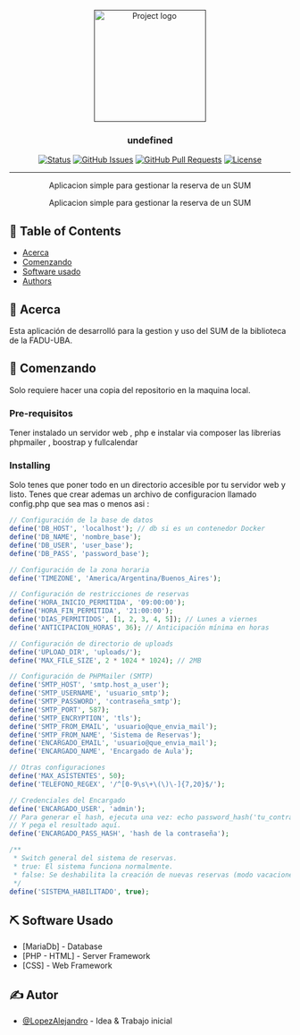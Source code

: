 <p align="center">
  <a href="" rel="noopener">
 <img width=200px height=200px src="https://i.imgur.com/6wj0hh6.jpg" alt="Project logo"></a>
</p>

<h3 align="center">undefined</h3>

<div align="center">

[![Status](https://img.shields.io/badge/status-active-success.svg)]()
[![GitHub Issues](https://img.shields.io/github/issues/kylelobo/The-Documentation-Compendium.svg)](https://github.com/kylelobo/The-Documentation-Compendium/issues)
[![GitHub Pull Requests](https://img.shields.io/github/issues-pr/kylelobo/The-Documentation-Compendium.svg)](https://github.com/kylelobo/The-Documentation-Compendium/pulls)
[![License](https://img.shields.io/badge/license-MIT-blue.svg)](/LICENSE)

</div>

---

<p align="center"> Aplicacion simple para gestionar la reserva de un SUM
<p align="center"> Aplicacion simple para gestionar la reserva de un SUM
    <br> 
</p>

## 📝 Table of Contents

- [Acerca](#about)
- [Comenzando](#getting_started)
- [Software usado](#built_using)
- [Authors](#authors)

## 🧐 Acerca <a name = "about"></a>

Esta aplicación de desarrolló para la gestion y uso del SUM de la biblioteca de la FADU-UBA.

## 🏁 Comenzando <a name = "getting_started"></a>

Solo requiere hacer una copia del repositorio en la maquina local.

### Pre-requisitos
Tener instalado un servidor web , php e instalar via composer las librerias phpmailer , boostrap y fullcalendar

### Installing

Solo tenes que poner todo en un directorio accesible por tu servidor web y listo.
Tenes que crear ademas un archivo de configuracion llamado config.php que sea mas o menos asi :

```php
// Configuración de la base de datos
define('DB_HOST', 'localhost'); // db si es un contenedor Docker
define('DB_NAME', 'nombre_base');
define('DB_USER', 'user_base');
define('DB_PASS', 'password_base');

// Configuración de la zona horaria
define('TIMEZONE', 'America/Argentina/Buenos_Aires');

// Configuración de restricciones de reservas
define('HORA_INICIO_PERMITIDA', '09:00:00');
define('HORA_FIN_PERMITIDA', '21:00:00');
define('DIAS_PERMITIDOS', [1, 2, 3, 4, 5]); // Lunes a viernes
define('ANTICIPACION_HORAS', 36); // Anticipación mínima en horas

// Configuración de directorio de uploads
define('UPLOAD_DIR', 'uploads/');
define('MAX_FILE_SIZE', 2 * 1024 * 1024); // 2MB

// Configuración de PHPMailer (SMTP)
define('SMTP_HOST', 'smtp.host_a_user');
define('SMTP_USERNAME', 'usuario_smtp');
define('SMTP_PASSWORD', 'contraseña_smtp');
define('SMTP_PORT', 587);
define('SMTP_ENCRYPTION', 'tls');
define('SMTP_FROM_EMAIL', 'usuario@que_envia_mail');
define('SMTP_FROM_NAME', 'Sistema de Reservas');
define('ENCARGADO_EMAIL', 'usuario@que_envia_mail');
define('ENCARGADO_NAME', 'Encargado de Aula');

// Otras configuraciones
define('MAX_ASISTENTES', 50);
define('TELEFONO_REGEX', '/^[0-9\s\+\(\)\-]{7,20}$/');

// Credenciales del Encargado
define('ENCARGADO_USER', 'admin');
// Para generar el hash, ejecuta una vez: echo password_hash('tu_contraseña_segura', PASSWORD_DEFAULT);
// Y pega el resultado aquí.
define('ENCARGADO_PASS_HASH', 'hash de la contraseña');

/**
 * Switch general del sistema de reservas.
 * true: El sistema funciona normalmente.
 * false: Se deshabilita la creación de nuevas reservas (modo vacaciones/mantenimiento).
 */
define('SISTEMA_HABILITADO', true);
```

## ⛏️ Software Usado <a name = "built_using"></a>

- [MariaDb] - Database
- [PHP - HTML] - Server Framework
- [CSS] - Web Framework

## ✍️ Autor <a name = "authors"></a>

- [@LopezAlejandro](https://github.com/LopezAlejandro) - Idea & Trabajo inicial
